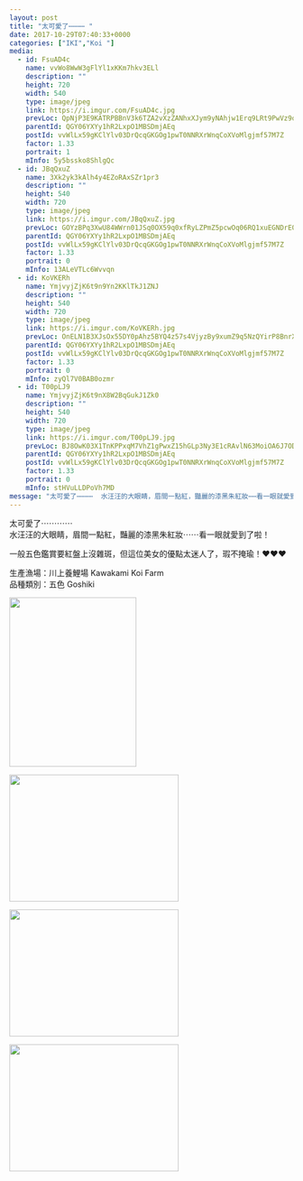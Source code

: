 ```yaml
---
layout: post
title: "太可愛了⋯⋯⋯⋯ " 
date: 2017-10-29T07:40:33+0000 
categories: ["IKI","Koi "] 
media:
  - id: FsuAD4c
    name: vvWo8WwW3gFlYl1xKKm7hkv3ELl
    description: ""   
    height: 720
    width: 540
    type: image/jpeg
    link: https://i.imgur.com/FsuAD4c.jpg
    prevLoc: QpNjP3E9KATRPBBnV3k6TZA2vXzZANhxXJym9yNAhjw1Erq9LRt9PwVz9o97szyEO7X9YKF7VRowQEZPSrjVYyLj45sXy6Jr8vlPtW723PEEOOhqj3z2Kz7xhZ8RVwR0G8spNgOqBj8oCYKl8y19rnIDAqjWgKJyt6AmD6zG1jFEVV6YyOlgCDzkXNNYZYfVWql5W2DOhWlD0Jmy1QsgjqOPlnwrCW1LnA2Ey1IPQLyjy1xpcyWr8151JvcxM4Lx0VKXhv8
    parentId: QGY06YXYy1hR2LxpO1MBSDmjAEq
    postId: vvWlLx59gKClYlv03DrQcqGKGOg1pwT0NNRXrWnqCoXVoMlgjmf57M7Z
    factor: 1.33
    portrait: 1
    mInfo: 5y5bssko8ShlgQc
  - id: JBqQxuZ
    name: 3Xk2yk3kAlh4y4EZoRAxSZr1pr3
    description: ""   
    height: 540
    width: 720
    type: image/jpeg
    link: https://i.imgur.com/JBqQxuZ.jpg
    prevLoc: GOYzBPq3XwU84WWrn01JSq0OX59q0xfRyLZPmZ5pcwOq06RQ1xuEGNDrE0EQTXrgAr5kyluE398yPNKrCVgMQD68rMIRQ92KkPEOuqKjNkBBW9Io6XwxGwZGiQXRK3AnkKi3q0Mk3Dx2cN47jKJYW6F2E290ZrnNsO0jxOJ36XIj11A7QXqEhAQx1RRrNrcnxN7BwXnYcm88EjnNP5t41027OD42c8XW83PnJXs9vN4A06JvHrj0MkXzL0fMADZA6QZMfN7
    parentId: QGY06YXYy1hR2LxpO1MBSDmjAEq
    postId: vvWlLx59gKClYlv03DrQcqGKGOg1pwT0NNRXrWnqCoXVoMlgjmf57M7Z
    factor: 1.33
    portrait: 0
    mInfo: 13ALeVTLc6Wvvqn
  - id: KoVKERh
    name: YmjvyjZjK6t9n9Yn2KKlTkJ1ZNJ
    description: ""   
    height: 540
    width: 720
    type: image/jpeg
    link: https://i.imgur.com/KoVKERh.jpg
    prevLoc: OnELN1B3XJsOx55DY0pAhz5BYQ4z57s4VjyzBy9xumZ9q5NzQYirP8BnrXrmiD6A46QnLyF6n7KDMw3lhP0zqm6AGrUmPYY8nQMku7LzBG22DGsvW8OPgoOmUWYgGZOvQnhkrnyr757Dh9LBg4RAv4towwlL4kgmu2EWq2D5R8slGGJL6wQyIo2JAEEG4QHzxJPl5B7nC2L43KGAD7tKRQy6N6lrt2mLGLr23rijZ4m1LDYOcQlOyXYvqRT3nrOJrW6Ghqz
    parentId: QGY06YXYy1hR2LxpO1MBSDmjAEq
    postId: vvWlLx59gKClYlv03DrQcqGKGOg1pwT0NNRXrWnqCoXVoMlgjmf57M7Z
    factor: 1.33
    portrait: 0
    mInfo: zyQl7V0BAB0ozmr
  - id: T00pLJ9
    name: YmjvyjZjK6t9nX8W2BqGukJ1Zk0
    description: ""   
    height: 540
    width: 720
    type: image/jpeg
    link: https://i.imgur.com/T00pLJ9.jpg
    prevLoc: BJ8OwK03X1TnKPPxqM7VhZ1gPwxZ15hGLp3Ny3E1cRAvlN63MoiOA6J7ODOjIzMWkMLyRAcYn9w12E7zfZM1XgKQgMF8qqknKolGfA14YB00GWUM17XkErXAc6Zgo7NO7AcLABQLgG0QIYoBBo1MMjIyLqDBV08gsjZVWjAOBNuDxxO06kwEhzYqNvv0o0UWL99xD5MBsqvAlQEyLWtzByW8GlLNUWgrKwz7gXIq4NMjl6nphN1KxoroBnH3vVEV1zrjhx9
    parentId: QGY06YXYy1hR2LxpO1MBSDmjAEq
    postId: vvWlLx59gKClYlv03DrQcqGKGOg1pwT0NNRXrWnqCoXVoMlgjmf57M7Z
    factor: 1.33
    portrait: 0
    mInfo: stHVuLLDPoVh7MD
message: "太可愛了⋯⋯⋯⋯  水汪汪的大眼睛，眉間一點紅，豔麗的漆黑朱紅妝⋯⋯看一眼就愛到了啦！    一般五色鑑賞要紅盤上沒雜斑，但這位美女的優點太迷人了，瑕不掩瑜！❤️❤️❤️    生產漁場;川上養鯉場 Kawakami Koi Farm  品種類別;五色 Goshiki"
---
```


太可愛了⋯⋯⋯⋯  
水汪汪的大眼睛，眉間一點紅，豔麗的漆黑朱紅妝⋯⋯看一眼就愛到了啦！  
  
一般五色鑑賞要紅盤上沒雜斑，但這位美女的優點太迷人了，瑕不掩瑜！❤️❤️❤️  
  
生產漁場：川上養鯉場 Kawakami Koi Farm  
品種類別：五色 Goshiki


[//]: #media:  
<a href="https://i.imgur.com/FsuAD4c.jpg"><img src="https://i.imgur.com/FsuAD4c.jpg" height="300" width="225" /></a> 
  

<a href="https://i.imgur.com/JBqQxuZ.jpg"><img src="https://i.imgur.com/JBqQxuZ.jpg" height="225" width="300" /></a> 
  

<a href="https://i.imgur.com/KoVKERh.jpg"><img src="https://i.imgur.com/KoVKERh.jpg" height="225" width="300" /></a> 
  

<a href="https://i.imgur.com/T00pLJ9.jpg"><img src="https://i.imgur.com/T00pLJ9.jpg" height="225" width="300" /></a> 
 
